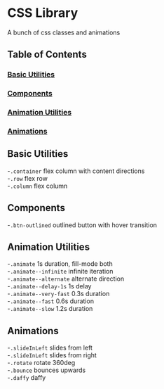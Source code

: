 # CSS Library

A bunch of css classes and animations

## Table of Contents

### [Basic Utilities](https://github.com/Cola-pop/css-library/blob/main/README.md?plain=15)

### [Components](<(https://github.com/Cola-pop/css-library/blob/main/README.md?plain=21)>)

### [Animation Utilities](https://github.com/Cola-pop/css-library/blob/main/README.md?plain=25)

### [Animations](https://github.com/Cola-pop/css-library/blob/main/README.md?plain=35)

## Basic Utilities

-`.container` flex column with content directions\
-`.row` flex row\
-`.column` flex column

## Components

-`.btn-outlined` outlined button with hover transition

## Animation Utilities

-`.animate` 1s duration, fill-mode both\
-`.animate--infinite` infinite iteration\
-`.animate--alternate` alternate direction\
-`.animate--delay-1s` 1s delay\
-`.animate--very-fast` 0.3s duration\
-`.animate--fast` 0.6s duration\
-`.animate--slow` 1.2s duration

## Animations

-`.slideInLeft` slides from left\
-`.slideInLeft` slides from right\
-`.rotate` rotate 360deg\
-`.bounce` bounces upwards\
-`.daffy` daffy
